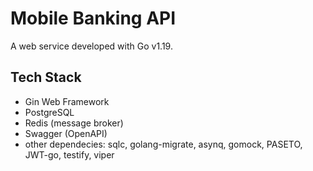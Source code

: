 # Mobile Banking API

A web service developed with Go v1.19.

## Tech Stack
- Gin Web Framework
- PostgreSQL
- Redis (message broker)
- Swagger (OpenAPI)
- other dependecies: sqlc, golang-migrate, asynq, gomock, PASETO, JWT-go, testify, viper
